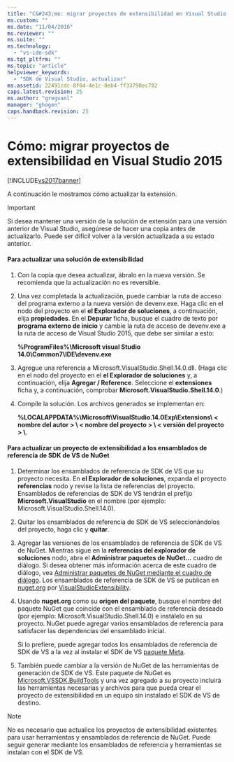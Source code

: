```yaml
---
title: "C&#243;mo: migrar proyectos de extensibilidad en Visual Studio 2015 | Microsoft Docs"
ms.custom: ""
ms.date: "11/04/2016"
ms.reviewer: ""
ms.suite: ""
ms.technology: 
  - "vs-ide-sdk"
ms.tgt_pltfrm: ""
ms.topic: "article"
helpviewer_keywords: 
  - "SDK de Visual Studio, actualizar"
ms.assetid: 22491cdc-8f04-4e1c-8eb4-ff33798ec792
caps.latest.revision: 25
ms.author: "gregvanl"
manager: "ghogen"
caps.handback.revision: 25
---
```

# C&#243;mo: migrar proyectos de extensibilidad en Visual Studio 2015
[!INCLUDE[vs2017banner](../code-quality/includes/vs2017banner.md)]

A continuación le mostramos cómo actualizar la extensión.  
  
> [!IMPORTANT]
>  Si desea mantener una versión de la solución de extensión para una versión anterior de Visual Studio, asegúrese de hacer una copia antes de actualizarlo. Puede ser difícil volver a la versión actualizada a su estado anterior.  
  
#### Para actualizar una solución de extensibilidad  
  
1.  Con la copia que desea actualizar, ábralo en la nueva versión. Se recomienda que la actualización no es reversible.  
  
2.  Una vez completada la actualización, puede cambiar la ruta de acceso del programa externo a la nueva versión de devenv.exe. Haga clic en el nodo del proyecto en el **el Explorador de soluciones**, a continuación, elija **propiedades**. En el **Depurar** ficha, busque el cuadro de texto por **programa externo de inicio** y cambie la ruta de acceso de devenv.exe a la ruta de acceso de Visual Studio 2015, que debe ser similar a esto:  
  
     **%ProgramFiles%\\Microsoft visual Studio 14.0\\Common7\\IDE\\devenv.exe**  
  
3.  Agregue una referencia a Microsoft.VisualStudio.Shell.14.0.dll. \(Haga clic en el nodo del proyecto en el **el Explorador de soluciones** y, a continuación, elija **Agregar \/ Reference**. Seleccione el **extensiones** ficha y, a continuación, comprobar **Microsoft.VisualStudio.Shell.14.0**.\)  
  
4.  Compile la solución. Los archivos generados se implementan en:  
  
     **%LOCALAPPDATA%\\Microsoft\\VisualStudio.14.0Exp\\Extensions\\ \< nombre del autor \> \\ \< nombre del proyecto \> \\ \< versión del proyecto \> \\**.  
  
#### Para actualizar un proyecto de extensibilidad a los ensamblados de referencia de SDK de VS de NuGet  
  
1.  Determinar los ensamblados de referencia de SDK de VS que su proyecto necesita.  En **el Explorador de soluciones**, expanda el proyecto **referencias** nodo y revise la lista de referencias del proyecto.  Ensamblados de referencias de SDK de VS tendrán el prefijo **Microsoft.VisualStudio** en el nombre \(por ejemplo: Microsoft.VisualStudio.Shell.14.0\).  
  
2.  Quitar los ensamblados de referencia de SDK de VS seleccionándolos del proyecto, haga clic y **quitar**.  
  
3.  Agregar las versiones de los ensamblados de referencia de SDK de VS de NuGet.  Mientras sigue en la **referencias del explorador de soluciones** nodo, abra el **Administrar paquetes de NuGet...** cuadro de diálogo.  Si desea obtener más información acerca de este cuadro de diálogo, vea [Administrar paquetes de NuGet mediante el cuadro de diálogo](http://docs.nuget.org/Consume/Package-Manager-Dialog). Los ensamblados de referencia de SDK de VS se publican en [nuget.org](http://www.nuget.org) por [VisualStudioExtensibility](http://www.nuget.org/profiles/VisualStudioExtensibility).  
  
4.  Usando **nuget.org** como su **origen del paquete**, busque el nombre del paquete NuGet que coincide con el ensamblado de referencia deseado \(por ejemplo: Microsoft.VisualStudio.Shell.14.0\) e instálelo en su proyecto.  NuGet puede agregar varios ensamblados de referencia para satisfacer las dependencias del ensamblado inicial.  
  
     Si lo prefiere, puede agregar todos los ensamblados de referencia de SDK de VS a la vez al instalar el SDK de VS [paquete Meta](http://www.nuget.org/packages/VSSDK_Reference_Assemblies).  
  
5.  También puede cambiar a la versión de NuGet de las herramientas de generación de SDK de VS. Este paquete de NuGet es [Microsoft.VSSDK.BuildTools](http://www.nuget.org/packages/Microsoft.VSSDK.BuildTools) y una vez agregado a su proyecto incluirá las herramientas necesarias y archivos para que pueda crear el proyecto de extensibilidad en un equipo sin instalado el SDK de VS de destino.  
  
> [!NOTE]
>  No es necesario que actualice los proyectos de extensibilidad existentes para usar herramientas y ensamblados de referencia de NuGet.  Puede seguir generar mediante los ensamblados de referencia y herramientas se instalan con el SDK de VS.